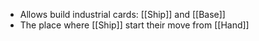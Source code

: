 - Allows build industrial cards: [[Ship]] and [[Base]]
- The place where [[Ship]] start their move from [[Hand]]

